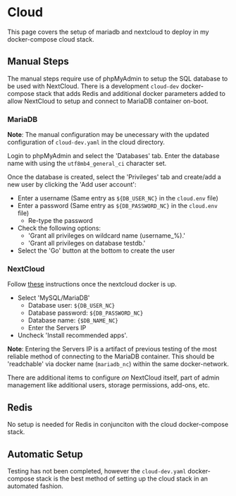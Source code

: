 # Cloud

This page covers the setup of mariadb and nextcloud to deploy in my docker-compose cloud stack.

## Manual Steps

The manual steps require use of phpMyAdmin to setup the SQL database to be used with NextCloud. There is a development `cloud-dev` docker-compose stack that adds Redis and additional docker parameters added to allow NextCloud to setup and connect to MariaDB container on-boot.

### MariaDB

**Note**: The manual configuration may be unecessary with the updated configuration of `cloud-dev.yaml` in the cloud directory.

Login to phpMyAdmin and select the 'Databases' tab. Enter the database name with using the  `utf8mb4_general_ci` character set.

Once the database is created, select the 'Privileges' tab and create/add a new user by clicking the 'Add user account':

- Enter a username (Same entry as `${DB_USER_NC}` in the `cloud.env` file)
- Enter a password (Same entry as `${DB_PASSWORD_NC}` in the `cloud.env` file)
  - Re-type the password
- Check the following options:
  - 'Grant all privileges on wildcard name (username\_%).'
  - 'Grant all privileges on database testdb.'
- Select the 'Go' button at the bottom to create the user

### NextCloud

Follow [these](https://docs.nextcloud.com/server/latest/admin_manual/installation/installation_wizard.html) instructions once the nextcloud docker is up.

- Select 'MySQL/MariaDB'
  - Database user: `${DB_USER_NC}`
  - Database password: `${DB_PASSWORD_NC}`
  - Database name: `{$DB_NAME_NC}`
  - Enter the Servers IP
- Uncheck 'Install recommended apps'.

**Note**: Entering the Servers IP is a artifact of previous testing of the most reliable method of connecting to the MariaDB container. This should be 'readchable' via docker name (`mariadb_nc`) within the same docker-network.

There are additional items to configure *on* NextCloud itself, part of admin management like additional users, storage permissions, add-ons, etc.

## Redis

No setup is needed for Redis in conjunciton with the cloud docker-compose stack.

## Automatic Setup

Testing has not been completed, however the `cloud-dev.yaml` docker-compose stack is the best method of setting up the cloud stack in an automated fashion.
